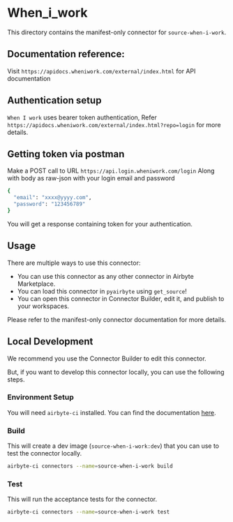 # When_i_work
This directory contains the manifest-only connector for `source-when-i-work`.

## Documentation reference:
Visit `https://apidocs.wheniwork.com/external/index.html` for API documentation

## Authentication setup
`When I work` uses bearer token authentication,
Refer `https://apidocs.wheniwork.com/external/index.html?repo=login` for more details.

## Getting token via postman
Make a POST call to URL `https://api.login.wheniwork.com/login`
Along with body as raw-json with your login email and password
```bash
{
  "email": "xxxx@yyyy.com",
  "password": "123456789"
}
```
You will get a response containing token for your authentication.

## Usage
There are multiple ways to use this connector:
- You can use this connector as any other connector in Airbyte Marketplace.
- You can load this connector in `pyairbyte` using `get_source`!
- You can open this connector in Connector Builder, edit it, and publish to your workspaces.

Please refer to the manifest-only connector documentation for more details.

## Local Development
We recommend you use the Connector Builder to edit this connector.

But, if you want to develop this connector locally, you can use the following steps.

### Environment Setup
You will need `airbyte-ci` installed. You can find the documentation [here](airbyte-ci).

### Build
This will create a dev image (`source-when-i-work:dev`) that you can use to test the connector locally.
```bash
airbyte-ci connectors --name=source-when-i-work build
```

### Test
This will run the acceptance tests for the connector.
```bash
airbyte-ci connectors --name=source-when-i-work test
```


